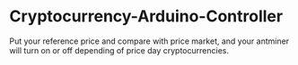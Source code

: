 # Cryptocurrency-Arduino-Controller
Put your reference price and compare with price market, and your antminer will turn on or off depending of price day cryptocurrencies.
